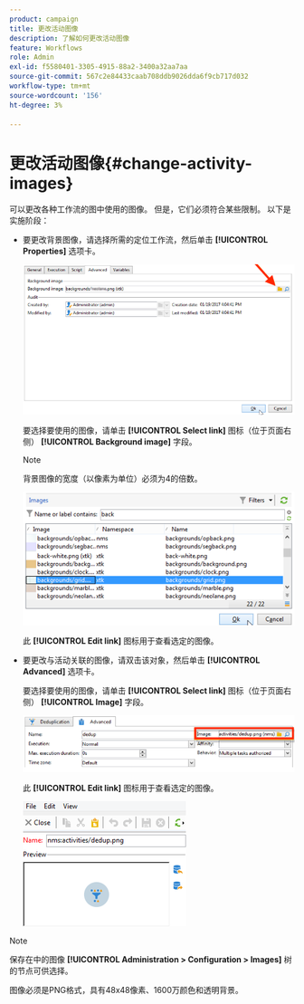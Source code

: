 ```yaml
---
product: campaign
title: 更改活动图像
description: 了解如何更改活动图像
feature: Workflows
role: Admin
exl-id: f5580401-3305-4915-88a2-3400a32aa7aa
source-git-commit: 567c2e84433caab708ddb9026dda6f9cb717d032
workflow-type: tm+mt
source-wordcount: '156'
ht-degree: 3%

---
```


# 更改活动图像{#change-activity-images}



可以更改各种工作流的图中使用的图像。 但是，它们必须符合某些限制。 以下是实施阶段：

* 要更改背景图像，请选择所需的定位工作流，然后单击 **[!UICONTROL Properties]** 选项卡。

  ![](assets/s_user_segmentation_properties_tab.png)

  要选择要使用的图像，请单击 **[!UICONTROL Select link]** 图标（位于页面右侧） **[!UICONTROL Background image]** 字段。

  >[!NOTE]
  >
  >背景图像的宽度（以像素为单位）必须为4的倍数。

  ![](assets/s_user_segmentation_background_select.png)

  此 **[!UICONTROL Edit link]** 图标用于查看选定的图像。

* 要更改与活动关联的图像，请双击该对象，然后单击 **[!UICONTROL Advanced]** 选项卡。

  要选择要使用的图像，请单击 **[!UICONTROL Select link]** 图标（位于页面右侧） **[!UICONTROL Image]** 字段。

  ![](assets/s_user_segmentation_activity_image.png)

  此 **[!UICONTROL Edit link]** 图标用于查看选定的图像。

  ![](assets/s_user_segmentation_activity_image_select.png)

>[!NOTE]
>
>保存在中的图像 **[!UICONTROL Administration > Configuration > Images]** 树的节点可供选择。
>  
>图像必须是PNG格式，具有48x48像素、1600万颜色和透明背景。
